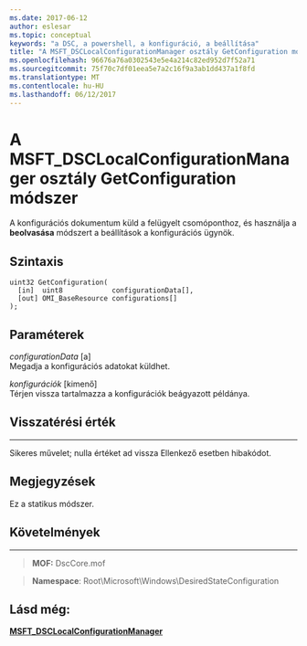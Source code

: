 ```yaml
---
ms.date: 2017-06-12
author: eslesar
ms.topic: conceptual
keywords: "a DSC, a powershell, a konfiguráció, a beállítása"
title: "A MSFT_DSCLocalConfigurationManager osztály GetConfiguration módszer"
ms.openlocfilehash: 96676a76a0302543e5e4a214c82ed952d7f52a71
ms.sourcegitcommit: 75f70c7df01eea5e7a2c16f9a3ab1dd437a1f8fd
ms.translationtype: MT
ms.contentlocale: hu-HU
ms.lasthandoff: 06/12/2017
---
```

# <a name="getconfiguration-method-of-the-msftdsclocalconfigurationmanager-class"></a>A MSFT_DSCLocalConfigurationManager osztály GetConfiguration módszer

A konfigurációs dokumentum küld a felügyelt csomóponthoz, és használja a **beolvasása** módszert a beállítások a konfigurációs ügynök.

<a name="syntax"></a>Szintaxis
------

```mof
uint32 GetConfiguration(
  [in]  uint8            configurationData[],
  [out] OMI_BaseResource configurations[]
);
```

<a name="parameters"></a>Paraméterek
----------

*configurationData* \[a\]  
Megadja a konfigurációs adatokat küldhet.

*konfigurációk* \[kimenő\]  
Térjen vissza tartalmazza a konfigurációk beágyazott példánya.

## <a name="return-value"></a>Visszatérési érték
------------

Sikeres művelet; nulla értéket ad vissza Ellenkező esetben hibakódot.

## <a name="remarks"></a>Megjegyzések

Ez a statikus módszer.

## <a name="requirements"></a>Követelmények
------------
>**MOF:** DscCore.mof

>**Namespace**: Root\Microsoft\Windows\DesiredStateConfiguration


## <a name="see-also"></a>Lásd még:


[**MSFT_DSCLocalConfigurationManager**](msft-dsclocalconfigurationmanager.md)
 

 



